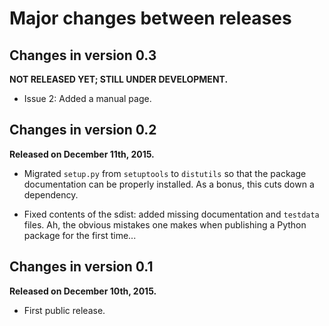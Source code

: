 Major changes between releases
==============================


Changes in version 0.3
----------------------

**NOT RELEASED YET; STILL UNDER DEVELOPMENT.**

* Issue 2: Added a manual page.


Changes in version 0.2
----------------------

**Released on December 11th, 2015.**

* Migrated `setup.py` from `setuptools` to `distutils` so that the package
  documentation can be properly installed.  As a bonus, this cuts down a
  dependency.

* Fixed contents of the sdist: added missing documentation and `testdata`
  files.  Ah, the obvious mistakes one makes when publishing a Python
  package for the first time...


Changes in version 0.1
----------------------

**Released on December 10th, 2015.**

* First public release.

